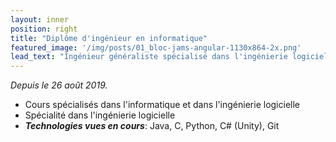 ```yaml
---
layout: inner
position: right
title: "Diplôme d'ingénieur en informatique"
featured_image: '/img/posts/01_bloc-jams-angular-1130x864-2x.png'
lead_text: "Ingénieur généraliste spécialisé dans l'ingénierie logicielle"
---
```

_Depuis le 26 août 2019._
- Cours spécialisés dans l'informatique et dans l'ingénierie logicielle
- Spécialité dans l'ingénierie logicielle
- **_Technologies vues en cours_**: Java, C, Python, C# (Unity), Git